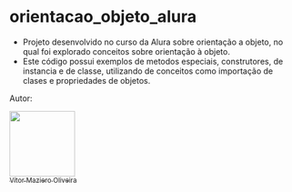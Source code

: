 # orientacao_objeto_alura
-  Projeto desenvolvido no curso da Alura sobre orientação a objeto, no qual foi explorado conceitos sobre orientação à objeto.
-  Este código possui exemplos de metodos especiais, construtores, de instancia e de classe, utilizando de conceitos como importação de clases e propriedades de objetos.

Autor:

[<img loading="lazy" src="https://avatars.githubusercontent.com/u/110566021?v=4" width=115><br><sub>Vítor Maziero Oliveira</sub>](https://github.com/vitor-m-o)
